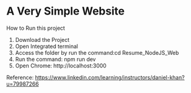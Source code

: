 # A Very Simple Website 
How to Run this project
1. Download the Project
2. Open Integrated terminal 
3. Access the folder by run the command:cd Resume_NodeJS_Web
4. Run the command: npm run dev
5. Open Chrome: http://localhost:3000



Reference: https://www.linkedin.com/learning/instructors/daniel-khan?u=79987266

